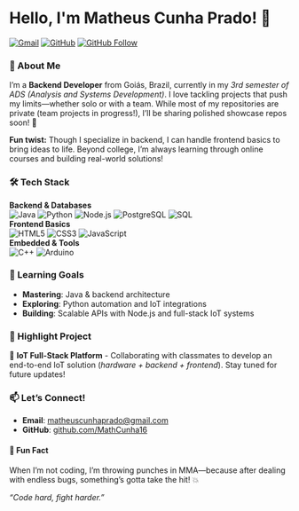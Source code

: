 # Hello, I'm Matheus Cunha Prado! 👋  

[![Gmail](https://img.shields.io/badge/Gmail-D14836?style=for-the-badge&logo=gmail&logoColor=white)](mailto:matheuscunhaprado@gmail.com)
[![GitHub](https://img.shields.io/badge/GitHub-100000?style=for-the-badge&logo=github&logoColor=white)](https://github.com/MathCunha16)
[![GitHub Follow](https://img.shields.io/github/followers/MathCunha16?label=Follow&style=social)](https://github.com/MathCunha16)

### 🌟 About Me  
I’m a **Backend Developer** from Goiás, Brazil, currently in my *3rd semester of ADS (Analysis and Systems Development)*. I love tackling projects that push my limits—whether solo or with a team. While most of my repositories are private (team projects in progress!), I’ll be sharing polished showcase repos soon! 🚀  

**Fun twist:** Though I specialize in backend, I can handle frontend basics to bring ideas to life. Beyond college, I’m always learning through online courses and building real-world solutions!  

### 🛠️ Tech Stack  
**Backend & Databases**  
![Java](https://img.shields.io/badge/Java-ED8B00?style=flat&logo=openjdk&logoColor=white)
![Python](https://img.shields.io/badge/Python-3776AB?style=flat&logo=python&logoColor=white)
![Node.js](https://img.shields.io/badge/Node.js-339933?style=flat&logo=node.js&logoColor=white)
![PostgreSQL](https://img.shields.io/badge/PostgreSQL-316192?style=flat&logo=postgresql&logoColor=white)
![SQL](https://img.shields.io/badge/SQL-4479A1?style=flat&logo=amazon-dynamodb&logoColor=white)  
**Frontend Basics**  
![HTML5](https://img.shields.io/badge/HTML5-E34F26?style=flat&logo=html5&logoColor=white)
![CSS3](https://img.shields.io/badge/CSS3-1572B6?style=flat&logo=css3&logoColor=white)
![JavaScript](https://img.shields.io/badge/JavaScript-F7DF1E?style=flat&logo=javascript&logoColor=black)  
**Embedded & Tools**  
![C++](https://img.shields.io/badge/C++-00599C?style=flat&logo=c%2B%2B&logoColor=white)
![Arduino](https://img.shields.io/badge/Arduino-00979D?style=flat&logo=arduino&logoColor=white)

### 🎯 Learning Goals  
- **Mastering**: Java & backend architecture  
- **Exploring**: Python automation and IoT integrations  
- **Building**: Scalable APIs with Node.js and full-stack IoT systems  

### 🚀 Highlight Project  
🔧 **IoT Full-Stack Platform** - Collaborating with classmates to develop an end-to-end IoT solution (*hardware + backend + frontend*). Stay tuned for future updates!  

### 📫 Let’s Connect!  
- **Email**: [matheuscunhaprado@gmail.com](mailto:matheuscunhaprado@gmail.com)  
- **GitHub**: [github.com/MathCunha16](https://github.com/MathCunha16)  

#### 🥋 Fun Fact  
When I’m not coding, I’m throwing punches in MMA—because after dealing with endless bugs, something’s gotta take the hit! 💥  

*“Code hard, fight harder.”*  
